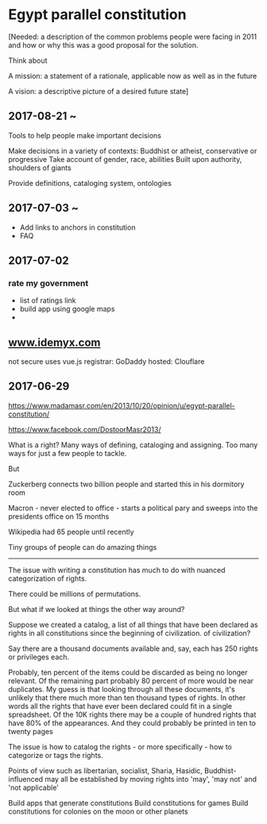 # Egypt parallel constitution

[Needed: a description of the common problems people were facing in 2011 and how or why this was a good proposal for the solution.

Think about

A mission: a statement of a rationale, applicable now as well as in the future

A vision: a descriptive picture of a desired future state]


## 2017-08-21 ~ 

Tools to help people make important decisions

Make decisions in a variety of contexts: Buddhist or atheist, conservative or progressive
Take account of gender, race, abilities
Built upon authority, shoulders of giants


Provide definitions, cataloging system, ontologies






## 2017-07-03 ~ 

* Add links to anchors in constitution
* FAQ



## 2017-07-02


### rate my government

* list of ratings link
* build app using google maps
* 


## www.idemyx.com

not secure
uses vue.js
registrar: GoDaddy
hosted: Clouflare

## 2017-06-29

https://www.madamasr.com/en/2013/10/20/opinion/u/egypt-parallel-constitution/

https://www.facebook.com/DostoorMasr2013/

What is a right? Many ways of defining, cataloging and assigning. Too many ways for just a few people to tackle.

But

Zuckerberg connects two billion people and started this in his dormitory room

Macron - never elected to office - starts a political pary and sweeps into the presidents office on 15 months

Wikipedia had 65 people until recently

Tiny groups of people can do amazing things

***

The issue with writing a constitution has much to do with nuanced categorization of rights.

There could be millions of permutations.

But what if we looked at things the other way around?

Suppose we created a catalog, a list of all things that have been declared as rights in all constitutions since the beginning of civilization.
of civilization?

Say there are a thousand documents available and, say, each has 250 rights or privileges each.

Probably, ten percent of the items could be discarded as being no longer relevant.
Of the remaining part probably 80 percent of more would be near duplicates.
My guess is that looking through all these documents, it's unlikely that there much more than ten thousand types of rights.
In other words all the rights that have ever been declared could fit in a single spreadsheet.
Of the 10K rights there may be a couple of hundred rights that have 80% of the appearances.
And they could probably be printed in ten to twenty pages

The issue is how to catalog the rights - or more specifically - how to categorize or tags the rights.

Points of view such as libertarian, socialist, Sharia, Hasidic, Buddhist-influenced
may all be established by moving rights into 'may', 'may not' and 'not applicable'



Build apps that generate constitutions
Build constitutions for games
Build constitutions for colonies on the moon or other planets




